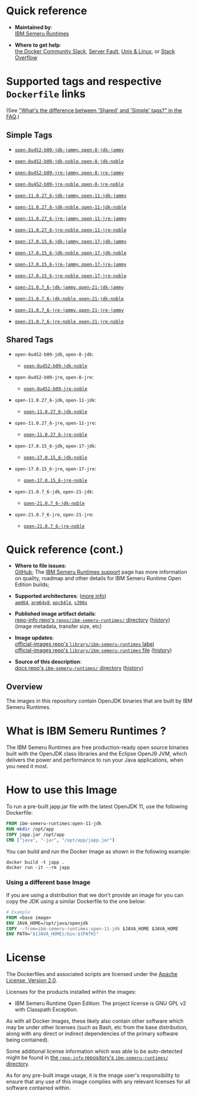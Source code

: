 <!--

********************************************************************************

WARNING:

    DO NOT EDIT "ibm-semeru-runtimes/README.md"

    IT IS AUTO-GENERATED

    (from the other files in "ibm-semeru-runtimes/" combined with a set of templates)

********************************************************************************

-->

# Quick reference

-	**Maintained by**:  
	[IBM Semeru Runtimes](https://github.com/ibmruntimes/semeru-containers)

-	**Where to get help**:  
	[the Docker Community Slack](https://dockr.ly/comm-slack), [Server Fault](https://serverfault.com/help/on-topic), [Unix & Linux](https://unix.stackexchange.com/help/on-topic), or [Stack Overflow](https://stackoverflow.com/help/on-topic)

# Supported tags and respective `Dockerfile` links

(See ["What's the difference between 'Shared' and 'Simple' tags?" in the FAQ](https://github.com/docker-library/faq#whats-the-difference-between-shared-and-simple-tags).)

## Simple Tags

-	[`open-8u452-b09-jdk-jammy`, `open-8-jdk-jammy`](https://github.com/ibmruntimes/semeru-containers/blob/faa20429d12e88ada8d6b38dbcbca8741853e8e8/8/jdk/ubuntu/jammy/Dockerfile.open.releases.full)

-	[`open-8u452-b09-jdk-noble`, `open-8-jdk-noble`](https://github.com/ibmruntimes/semeru-containers/blob/faa20429d12e88ada8d6b38dbcbca8741853e8e8/8/jdk/ubuntu/noble/Dockerfile.open.releases.full)

-	[`open-8u452-b09-jre-jammy`, `open-8-jre-jammy`](https://github.com/ibmruntimes/semeru-containers/blob/faa20429d12e88ada8d6b38dbcbca8741853e8e8/8/jre/ubuntu/jammy/Dockerfile.open.releases.full)

-	[`open-8u452-b09-jre-noble`, `open-8-jre-noble`](https://github.com/ibmruntimes/semeru-containers/blob/faa20429d12e88ada8d6b38dbcbca8741853e8e8/8/jre/ubuntu/noble/Dockerfile.open.releases.full)

-	[`open-11.0.27_6-jdk-jammy`, `open-11-jdk-jammy`](https://github.com/ibmruntimes/semeru-containers/blob/faa20429d12e88ada8d6b38dbcbca8741853e8e8/11/jdk/ubuntu/jammy/Dockerfile.open.releases.full)

-	[`open-11.0.27_6-jdk-noble`, `open-11-jdk-noble`](https://github.com/ibmruntimes/semeru-containers/blob/faa20429d12e88ada8d6b38dbcbca8741853e8e8/11/jdk/ubuntu/noble/Dockerfile.open.releases.full)

-	[`open-11.0.27_6-jre-jammy`, `open-11-jre-jammy`](https://github.com/ibmruntimes/semeru-containers/blob/faa20429d12e88ada8d6b38dbcbca8741853e8e8/11/jre/ubuntu/jammy/Dockerfile.open.releases.full)

-	[`open-11.0.27_6-jre-noble`, `open-11-jre-noble`](https://github.com/ibmruntimes/semeru-containers/blob/faa20429d12e88ada8d6b38dbcbca8741853e8e8/11/jre/ubuntu/noble/Dockerfile.open.releases.full)

-	[`open-17.0.15_6-jdk-jammy`, `open-17-jdk-jammy`](https://github.com/ibmruntimes/semeru-containers/blob/faa20429d12e88ada8d6b38dbcbca8741853e8e8/17/jdk/ubuntu/jammy/Dockerfile.open.releases.full)

-	[`open-17.0.15_6-jdk-noble`, `open-17-jdk-noble`](https://github.com/ibmruntimes/semeru-containers/blob/faa20429d12e88ada8d6b38dbcbca8741853e8e8/17/jdk/ubuntu/noble/Dockerfile.open.releases.full)

-	[`open-17.0.15_6-jre-jammy`, `open-17-jre-jammy`](https://github.com/ibmruntimes/semeru-containers/blob/faa20429d12e88ada8d6b38dbcbca8741853e8e8/17/jre/ubuntu/jammy/Dockerfile.open.releases.full)

-	[`open-17.0.15_6-jre-noble`, `open-17-jre-noble`](https://github.com/ibmruntimes/semeru-containers/blob/faa20429d12e88ada8d6b38dbcbca8741853e8e8/17/jre/ubuntu/noble/Dockerfile.open.releases.full)

-	[`open-21.0.7_6-jdk-jammy`, `open-21-jdk-jammy`](https://github.com/ibmruntimes/semeru-containers/blob/faa20429d12e88ada8d6b38dbcbca8741853e8e8/21/jdk/ubuntu/jammy/Dockerfile.open.releases.full)

-	[`open-21.0.7_6-jdk-noble`, `open-21-jdk-noble`](https://github.com/ibmruntimes/semeru-containers/blob/faa20429d12e88ada8d6b38dbcbca8741853e8e8/21/jdk/ubuntu/noble/Dockerfile.open.releases.full)

-	[`open-21.0.7_6-jre-jammy`, `open-21-jre-jammy`](https://github.com/ibmruntimes/semeru-containers/blob/faa20429d12e88ada8d6b38dbcbca8741853e8e8/21/jre/ubuntu/jammy/Dockerfile.open.releases.full)

-	[`open-21.0.7_6-jre-noble`, `open-21-jre-noble`](https://github.com/ibmruntimes/semeru-containers/blob/faa20429d12e88ada8d6b38dbcbca8741853e8e8/21/jre/ubuntu/noble/Dockerfile.open.releases.full)

## Shared Tags

-	`open-8u452-b09-jdk`, `open-8-jdk`:

	-	[`open-8u452-b09-jdk-noble`](https://github.com/ibmruntimes/semeru-containers/blob/faa20429d12e88ada8d6b38dbcbca8741853e8e8/8/jdk/ubuntu/noble/Dockerfile.open.releases.full)

-	`open-8u452-b09-jre`, `open-8-jre`:

	-	[`open-8u452-b09-jre-noble`](https://github.com/ibmruntimes/semeru-containers/blob/faa20429d12e88ada8d6b38dbcbca8741853e8e8/8/jre/ubuntu/noble/Dockerfile.open.releases.full)

-	`open-11.0.27_6-jdk`, `open-11-jdk`:

	-	[`open-11.0.27_6-jdk-noble`](https://github.com/ibmruntimes/semeru-containers/blob/faa20429d12e88ada8d6b38dbcbca8741853e8e8/11/jdk/ubuntu/noble/Dockerfile.open.releases.full)

-	`open-11.0.27_6-jre`, `open-11-jre`:

	-	[`open-11.0.27_6-jre-noble`](https://github.com/ibmruntimes/semeru-containers/blob/faa20429d12e88ada8d6b38dbcbca8741853e8e8/11/jre/ubuntu/noble/Dockerfile.open.releases.full)

-	`open-17.0.15_6-jdk`, `open-17-jdk`:

	-	[`open-17.0.15_6-jdk-noble`](https://github.com/ibmruntimes/semeru-containers/blob/faa20429d12e88ada8d6b38dbcbca8741853e8e8/17/jdk/ubuntu/noble/Dockerfile.open.releases.full)

-	`open-17.0.15_6-jre`, `open-17-jre`:

	-	[`open-17.0.15_6-jre-noble`](https://github.com/ibmruntimes/semeru-containers/blob/faa20429d12e88ada8d6b38dbcbca8741853e8e8/17/jre/ubuntu/noble/Dockerfile.open.releases.full)

-	`open-21.0.7_6-jdk`, `open-21-jdk`:

	-	[`open-21.0.7_6-jdk-noble`](https://github.com/ibmruntimes/semeru-containers/blob/faa20429d12e88ada8d6b38dbcbca8741853e8e8/21/jdk/ubuntu/noble/Dockerfile.open.releases.full)

-	`open-21.0.7_6-jre`, `open-21-jre`:

	-	[`open-21.0.7_6-jre-noble`](https://github.com/ibmruntimes/semeru-containers/blob/faa20429d12e88ada8d6b38dbcbca8741853e8e8/21/jre/ubuntu/noble/Dockerfile.open.releases.full)

# Quick reference (cont.)

-	**Where to file issues**:  
	[GitHub](https://github.com/ibmruntimes/Semeru-Runtimes/issues); The [IBM Semeru Runtimes support](https://ibm.com/semeru-runtimes) page has more information on quality, roadmap and other details for IBM Semeru Runtime Open Edition builds;

-	**Supported architectures**: ([more info](https://github.com/docker-library/official-images#architectures-other-than-amd64))  
	[`amd64`](https://hub.docker.com/r/amd64/ibm-semeru-runtimes/), [`arm64v8`](https://hub.docker.com/r/arm64v8/ibm-semeru-runtimes/), [`ppc64le`](https://hub.docker.com/r/ppc64le/ibm-semeru-runtimes/), [`s390x`](https://hub.docker.com/r/s390x/ibm-semeru-runtimes/)

-	**Published image artifact details**:  
	[repo-info repo's `repos/ibm-semeru-runtimes/` directory](https://github.com/docker-library/repo-info/blob/master/repos/ibm-semeru-runtimes) ([history](https://github.com/docker-library/repo-info/commits/master/repos/ibm-semeru-runtimes))  
	(image metadata, transfer size, etc)

-	**Image updates**:  
	[official-images repo's `library/ibm-semeru-runtimes` label](https://github.com/docker-library/official-images/issues?q=label%3Alibrary%2Fibm-semeru-runtimes)  
	[official-images repo's `library/ibm-semeru-runtimes` file](https://github.com/docker-library/official-images/blob/master/library/ibm-semeru-runtimes) ([history](https://github.com/docker-library/official-images/commits/master/library/ibm-semeru-runtimes))

-	**Source of this description**:  
	[docs repo's `ibm-semeru-runtimes/` directory](https://github.com/docker-library/docs/tree/master/ibm-semeru-runtimes) ([history](https://github.com/docker-library/docs/commits/master/ibm-semeru-runtimes))

## Overview

The images in this repository contain OpenJDK binaries that are built by IBM Semeru Runtimes.

# What is IBM Semeru Runtimes ?

The IBM Semeru Runtimes are free production-ready open source binaries built with the OpenJDK class libraries and the Eclipse OpenJ9 JVM, which delivers the power and performance to run your Java applications, when you need it most.

# How to use this Image

To run a pre-built japp.jar file with the latest OpenJDK 11, use the following Dockerfile:

```dockerfile
FROM ibm-semeru-runtimes:open-11-jdk
RUN mkdir /opt/app
COPY japp.jar /opt/app
CMD ["java", "-jar", "/opt/app/japp.jar"]
```

You can build and run the Docker Image as shown in the following example:

```console
docker build -t japp .
docker run -it --rm japp
```

### Using a different base Image

If you are using a distribution that we don't provide an image for you can copy the JDK using a similar Dockerfile to the one below:

```dockerfile
# Example
FROM <base image>
ENV JAVA_HOME=/opt/java/openjdk
COPY --from=ibm-semeru-runtimes:open-11-jdk $JAVA_HOME $JAVA_HOME
ENV PATH="${JAVA_HOME}/bin:${PATH}"
```

# License

The Dockerfiles and associated scripts are licensed under the [Apache License, Version 2.0](http://www.apache.org/licenses/LICENSE-2.0.html).

Licenses for the products installed within the images:

-	IBM Semeru Runtime Open Edition: The project license is GNU GPL v2 with Classpath Exception.

As with all Docker images, these likely also contain other software which may be under other licenses (such as Bash, etc from the base distribution, along with any direct or indirect dependencies of the primary software being contained).

Some additional license information which was able to be auto-detected might be found in [the `repo-info` repository's `ibm-semeru-runtimes/` directory](https://github.com/docker-library/repo-info/tree/master/repos/ibm-semeru-runtimes).

As for any pre-built image usage, it is the image user's responsibility to ensure that any use of this image complies with any relevant licenses for all software contained within.
